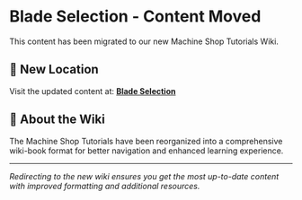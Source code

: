 # Blade Selection - Content Moved

This content has been migrated to our new Machine Shop Tutorials Wiki.

## 📍 New Location

Visit the updated content at:
**[Blade Selection](https://jonilsson.github.io/machine-shop-tutorials/band_saw/blade_selection/)**

## 🔧 About the Wiki

The Machine Shop Tutorials have been reorganized into a comprehensive
wiki-book format for better navigation and enhanced learning experience.

---

*Redirecting to the new wiki ensures you get the most up-to-date content
with improved formatting and additional resources.*
